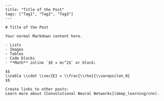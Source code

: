    ---
    title: "Title of the Post"
    tags: ["Tag1", "Tag2", "Tag3"]
    ---

    # Title of the Post

    Your normal Markdown content here.

    - Lists
    - Images
    - Tables
    - Code blocks
    - **Math** inline `$E = mc^2$` or block:

    $$
    \\nabla \\cdot \\vec{E} = \\frac{\\rho}{\\varepsilon_0}
    $$

    Create links to other posts:
    Learn more about [Convolutional Neural Networks](deep_learning/cnn).

